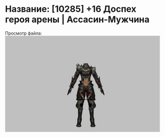 # Название: [10285] +16 Доспех героя арены | Ассасин-Мужчина

Просмотр файла:
![p060031.png](p060031.png)